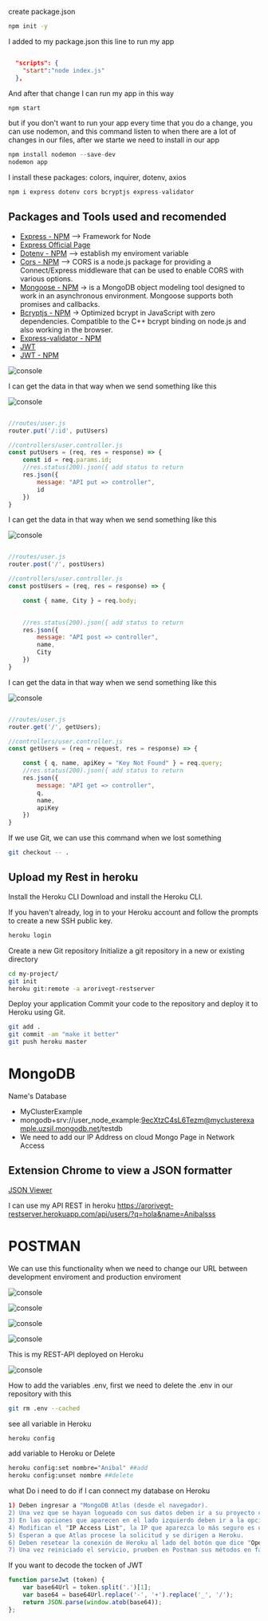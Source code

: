 create package.json 
```sh
npm init -y
```

I added to my package.json this line to run my app
```json

  "scripts": {
    "start":"node index.js"
  },
```
And after that change I can run my app in this way
```javascript
npm start
```

but if you don't want to run your app every time that you do a change, you can use nodemon, and this command listen to when there are a lot of changes in our files, after we starte  we need to install in our app
```javascript
npm install nodemon --save-dev
nodemon app
```

I install these packages: colors, inquirer, dotenv, axios
```javascript
npm i express dotenv cors bcryptjs express-validator
```
## Packages and Tools used and recomended
- [Express - NPM](https://www.npmjs.com/package/express) --> Framework for Node
- [Express Official Page](http://expressjs.com/)
- [Dotenv - NPM](https://www.npmjs.com/package/dotenv) --> establish my enviroment variable
- [Cors - NPM](https://www.npmjs.com/package/cors) --> CORS is a node.js package for providing a Connect/Express middleware that can be used to enable CORS with various options.
- [Mongoose - NPM](https://www.npmjs.com/package/mongoose) -> is a MongoDB object modeling tool designed to work in an asynchronous environment. Mongoose supports both promises and callbacks. 
- [Bcryptjs - NPM](https://www.npmjs.com/package/bcrypt) -> Optimized bcrypt in JavaScript with zero dependencies. Compatible to the C++ bcrypt binding on node.js and also working in the browser.
- [Express-validator - NPM](https://www.npmjs.com/package/express-validator)
- [JWT](https://jwt.io/)
- [JWT - NPM ](https://www.npmjs.com/package/jsonwebtoken)

![console](./readme-img/cors.png)

I can get the data in that way when we send something like this

![console](./readme-img/getParam.png)

```javascript

//routes/user.js
router.put('/:id', putUsers)

//controllers/user.controller.js
const putUsers = (req, res = response) => {
    const id = req.params.id;
    //res.status(200).json({ add status to return
    res.json({
        message: "API put => controller",
        id
    })
}
```


I can get the data in that way when we send something like this

![console](./readme-img/getBody.png)

```javascript

//routes/user.js
router.post('/', postUsers)

//controllers/user.controller.js
const postUsers = (req, res = response) => {

    const { name, City } = req.body;
    

    //res.status(200).json({ add status to return
    res.json({
        message: "API post => controller",
        name,
        City
    })
}
```


I can get the data in that way when we send something like this

![console](./readme-img/getQuery.png)

```javascript

//routes/user.js
router.get('/', getUsers);

//controllers/user.controller.js
const getUsers = (req = request, res = response) => {

    const { q, name, apiKey = "Key Not Found" } = req.query;
    //res.status(200).json({ add status to return
    res.json({
        message: "API get => controller",
        q,
        name,
        apiKey
    })
}
```

If we use Git, we can use this command when we lost something
```bash
git checkout -- .
```
## Upload my Rest in heroku

Install the Heroku CLI
Download and install the Heroku CLI.

If you haven't already, log in to your Heroku account and follow the prompts to create a new SSH public key.
```bash
heroku login
```
Create a new Git repository
Initialize a git repository in a new or existing directory
```bash
cd my-project/
git init
heroku git:remote -a arorivegt-restserver
```

Deploy your application
Commit your code to the repository and deploy it to Heroku using Git.
```bash
git add .
git commit -am "make it better"
git push heroku master
```

# MongoDB
Name's Database
- MyClusterExample
- mongodb+srv://user_node_example:9ecXtzC4sL6Tezm@myclusterexample.uzsil.mongodb.net/testdb
- We need to add our IP Address on cloud Mongo Page in Network Access

## Extension Chrome to view a JSON formatter
[JSON Viewer](https://chrome.google.com/webstore/detail/json-viewer/gbmdgpbipfallnflgajpaliibnhdgobh/related?hl=es)

I can use my API REST in heroku
https://arorivegt-restserver.herokuapp.com/api/users/?q=hola&name=Anibalsss

# POSTMAN
We can use this functionality when we need to change our URL between development enviroment and production enviroment

![console](./readme-img/postman1.png)

![console](./readme-img/postman2.png)

![console](./readme-img/postman3.png)

![console](./readme-img/postman4.png)

This is my REST-API deployed on Heroku

![console](./readme-img/final-restapi-heroku.png)

How to add the variables .env, first we need to delete the .env in our repository with this
```sh
git rm .env --cached
```
see all variable in Heroku
```sh
heroku config
```

add variable to Heroku or Delete
```sh
heroku config:set nombre="Anibal" ##add
heroku config:unset nombre ##delete
```

what Do i need to do if I can connect my  database on Heroku
```sh
1) Deben ingresar a "MongoDB Atlas (desde el navegador).
2) Una vez que se hayan logueado con sus datos deben ir a su proyecto cargado en MongoDB (la BD de la cafetería).
3) En las opciones que aparecen en el lado izquierdo deben ir a la opción de "Security" -> "Network Access".
4) Modifican el "IP Access List", la IP que aparezca lo más seguro es que sea la de ustedes (por lo que tendría acceso restringido). En esa IP, al lado derecho, deben hacer clic en el botón de "edit". Cuando se abra el recuadro aparecerá un botón arriba que indicará que dan acceso de conexión desde cualquier lugar ( cambiando el IP Address a: 0.0.0.0/0 de forma automática ).
5) Esperan a que Atlas procese la solicitud y se dirigen a Heroku.
6) Deben resetear la conexión de Heroku al lado del botón que dice "Open App". En el botón que dice "More" -> "Restart all dynos".
7) Una vez reiniciado el servicio, prueben en Postman sus métodos en fase "Producción" con su URL de Heroku.
```

If you want to decode the tocken of JWT
```javascript
function parseJwt (token) {
    var base64Url = token.split('.')[1];
    var base64 = base64Url.replace('-', '+').replace('_', '/');
    return JSON.parse(window.atob(base64));
};
```